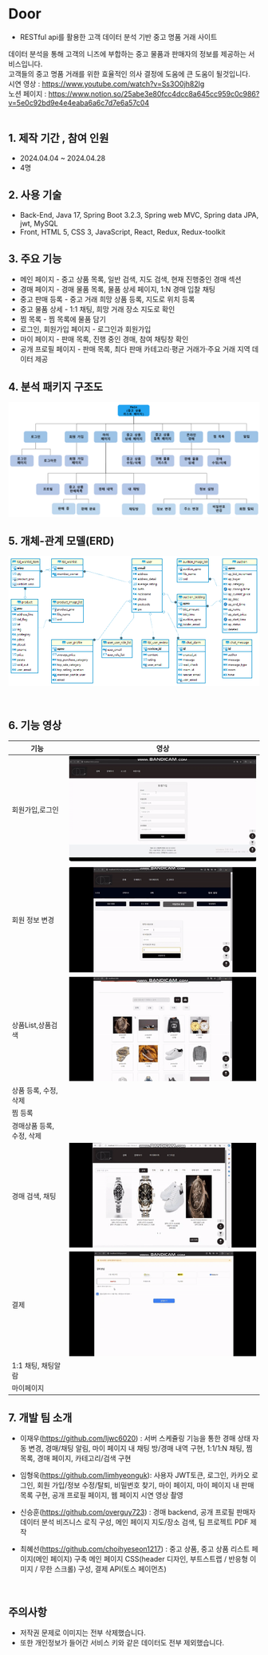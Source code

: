 # Door

- RESTful api를 활용한 고객 데이터 분석 기반 중고 명품 거래 사이트

데이터 분석을 통해 고객의 니즈에 부합하는 중고 물품과 판매자의 정보를 제공하는 서비스입니다.<br>
고객들의 중고 명품 거래를 위한 효율적인 의사 결정에 도움에 큰 도움이 될것입니다.<br>
시연 영상 : https://www.youtube.com/watch?v=Ss3O0jh82lg<br>
노션 페이지 : https://www.notion.so/25abe3e80fcc4dcc8a645cc959c0c986?v=5e0c92bd9e4e4eaba6a6c7d7e6a57c04<br>
<br>

## 1. 제작 기간 , 참여 인원

- 2024.04.04 ~ 2024.04.28
- 4명
  <br>

## 2. 사용 기술

- Back-End, Java 17, Spring Boot 3.2.3, Spring web MVC, Spring data JPA, jwt, MySQL
- Front, HTML 5, CSS 3, JavaScript, React, Redux, Redux-toolkit
  <br>

## 3. 주요 기능

- 메인 페이지 - 중고 상품 목록, 일반 검색, 지도 검색, 현재 진행중인 경매 섹션
- 경매 페이지 - 경매 물품 목록, 물품 상세 페이지, 1:N 경매 입찰 채팅
- 중고 판매 등록 - 중고 거래 희망 상품 등록, 지도로 위치 등록
- 중고 물품 상세 - 1:1 채팅, 희망 거래 장소 지도로 확인
- 찜 목록 - 찜 목록에 물품 담기
- 로그인, 회원가입 페이지 - 로그인과 회원가입
- 마이 페이지 - 판매 목록, 진행 중인 경매, 참여 채팅창 확인
- 공개 프로필 페이지 - 판매 목록, 최다 판매 카테고리·평균 거래가·주요 거래 지역 데이터 제공
  <br>

## 4. 분석 패키지 구조도

![구조도](https://github.com/camp-recommerce/recommerce/blob/test/Re_InformationArchitecture.png)
<br>

## 5. 개체-관계 모델(ERD)

![ERD](https://github.com/camp-recommerce/recommerce/blob/test/Re_ERD.png)

<br>

## 6. 기능 영상

| 기능                      | 영상                                                                                     |
| ------------------------- | ---------------------------------------------------------------------------------------- |
| 회원가입,로그인           | ![회원가입,로그인](https://raw.githubusercontent.com/camp-recommerce/recommerce/main/gif/join.gif) |
| 회원 정보 변경            |![회원정보변경](https://raw.githubusercontent.com/camp-recommerce/recommerce/main/gif/changeUser.gif)  |
| 상품List,상품검색  | ![상품리스트,검색](https://raw.githubusercontent.com/camp-recommerce/recommerce/main/gif/searchitems.gif)  |
| 상품 등록, 수정, 삭제     |                                                                                          |
| 찜 등록                   |                                                                                          |
| 경매상품 등록, 수정, 삭제 |                                                                                          |
| 경매 검색, 채팅 | ![경매검색,채팅](https://raw.githubusercontent.com/camp-recommerce/recommerce/main/gif/recommerce.gif)  |
| 결제                      | ![결제](https://raw.githubusercontent.com/camp-recommerce/recommerce/main/gif/toss.gif) |
| 1:1 채팅, 채팅알람            |                                                                                          |
| 마이페이지           |                                                                                          |

## 7. 개발 팀 소개

- 이재우(https://github.com/ljwc6020) : 서버 스케쥴링 기능을 통한 경매 상태 자동 변경, 경매/채팅 알림, 마이 페이지 내 채팅 방/경매 내역 구현, 1:1/1:N 채팅, 찜 목록, 경매 페이지, 카테고리/검색 구현

- 임형욱(https://github.com/limhyeonguk): 사용자 JWT토큰, 로그인, 카카오 로그인, 회원 가입/정보 수정/탈퇴, 비밀번호 찾기, 마이 페이지, 마이 페이지 내 판매 목록 구현, 공개 프로필 페이지, 웹 페이지 시연 영상 촬영

- 신승훈(https://github.com/overguy723) : 경매 backend, 공개 프로필 판매자 데이터 분석 비즈니스 로직 구성, 메인 페이지 지도/장소 검색, 팀 프로젝트 PDF 제작

- 최혜선(https://github.com/choihyeseon1217) : 중고 상품, 중고 상품 리스트 페이지(메인 페이지) 구축
메인 페이지 CSS(header 디자인, 부트스트랩 / 반응형 이미지 / 무한 스크롤) 구성, 결제 API(토스 페이먼츠)

  <br>

## 주의사항

- 저작권 문제로 이미지는 전부 삭제했습니다.
- 또한 개인정보가 들어간 서비스 키와 같은 데이터도 전부 제외했습니다.
